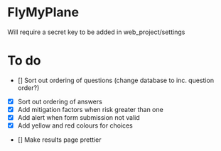 # FlyMyPlane

Will require a secret key to be added in web_project/settings


# To do

- [] Sort out ordering of questions (change database to inc. question order?)
- [x] Sort out ordering of answers
- [x] Add mitigation factors when risk greater than one
- [x] Add alert when form submission not valid
- [x] Add yellow and red colours for choices
- [] Make results page prettier